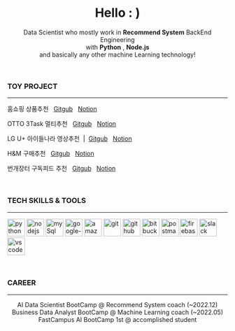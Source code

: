 <h1 align="center">Hello : )</h1>

<p align="center">
  Data Scientist who mostly work in <b>Recommend System</b>  BackEnd Engineering
  <br/>  with <b>Python</b> , <b>Node.js</b>
  <br/>  and basically any other machine Learning technology!
</p>

<br />


 ### TOY PROJECT

---

<p> 홈쇼핑 상품추천&nbsp;&nbsp;&nbsp;<a href="https://mmm-e-commerce.chloemin.com">Gitgub</a>&nbsp;&nbsp;&nbsp;<a href="https://github.com/MINYUKYUNG/react-e-commerce-site">Notion</a></p>

<p>OTTO 3Task 멀티추천&nbsp;&nbsp;&nbsp;<a href="https://mmm-e-commerce.chloemin.com">Gitgub</a>&nbsp;&nbsp;&nbsp;<a href="https://github.com/MINYUKYUNG/react-e-commerce-site">Notion</a></p>

<p>LG U+ 아이들나라 영상추천&nbsp;&nbsp;|&nbsp;&nbsp;<a href="https://mmm-e-commerce.chloemin.com">Gitgub</a>&nbsp;&nbsp;&nbsp;<a href="https://github.com/MINYUKYUNG/react-e-commerce-site">Notion</a></p>

<p>H&M 구매추천&nbsp;&nbsp;&nbsp;<a href="https://mmm-e-commerce.chloemin.com">Gitgub</a>&nbsp;&nbsp;&nbsp;<a href="https://github.com/MINYUKYUNG/react-e-commerce-site">Notion</a></p>

<p>번개장터 구독피드 추천&nbsp;&nbsp;&nbsp;<a href="https://mmm-e-commerce.chloemin.com">Gitgub</a>&nbsp;&nbsp;&nbsp;<a href="https://github.com/MINYUKYUNG/react-e-commerce-site">Notion</a></p>


<br />



### TECH SKILLS & TOOLS

---

<p align="left">
  <img src="https://cdn.iconscout.com/icon/free/png-256/python-2-226051.png" alt="python" width="40" height="40">
  <img src="https://cdn.jsdelivr.net/gh/devicons/devicon/icons/nodejs/nodejs-original.svg" alt="nodejs" width="40" height="40"/>  
  <img src="https://cdn.iconscout.com/icon/free/png-512/mysql-21-1174941.png" alt="mySql" width="40" height="40">    
  <img src="https://cdn.iconscout.com/icon/free/png-512/google-cloud-2038785-1721675.png" alt="google-cloud" width="40" height="40"/>  
  <img src="https://cdn.iconscout.com/icon/free/png-512/aws-1869025-1583149.png" alt="amazon-cloud" width="40" height="40"/>
  <img src="https://cdn.jsdelivr.net/gh/devicons/devicon/icons/git/git-original.svg" alt="git" width="40" height="40"> 
  <img src="https://cdn.jsdelivr.net/gh/devicons/devicon/icons/github/github-original.svg" alt="github" width="40" height="40">  
  <img src="https://cdn.jsdelivr.net/gh/devicons/devicon/icons/bitbucket/bitbucket-original.svg" alt="bitbucket" width="40" height="40">
  <img src="https://cdn.iconscout.com/icon/free/png-512/postman-3521648-2945092.png" alt="postman" width="40" height="40">    
  <img src="https://cdn.jsdelivr.net/gh/devicons/devicon/icons/firebase/firebase-plain.svg" alt="firebase" width="40" height="40">
  <img src="https://cdn.iconscout.com/icon/free/png-512/slack-logo-1481728-1254330.png"  alt="slack" width="40" height="40">
  <img src="https://cdn.jsdelivr.net/gh/devicons/devicon/icons/vscode/vscode-original.svg" alt="vscode" width="40" height="40">
</p>


<br />


### CAREER

---

<p align="center">
  AI Data Scientist BootCamp @ Recommend System coach (~2022.12)
  <br/>  Business Data Analyst BootCamp @ Machine Learning coach (~2022.05)
  <br/>  FastCampus AI BootCamp 1st @ accomplished student
</p> 